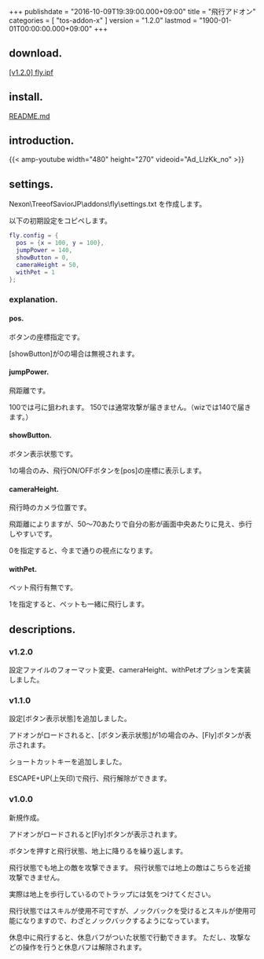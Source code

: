 +++
publishdate = "2016-10-09T19:39:00.000+09:00"
title = "飛行アドオン"
categories = [ "tos-addon-x" ]
version = "1.2.0"
lastmod = "1900-01-01T00:00:00.000+09:00"
+++

## download.

[[v1.2.0] fly.ipf](https://www.dropbox.com/s/5gq04f1jpoju4na/fly.ipf?dl=0)

## install.

[README.md](https://github.com/weizlogy/tos/blob/master/README.md)

## introduction.

{{< amp-youtube width="480" height="270" videoid="Ad_LIzKk_no" >}}

## settings.

Nexon\TreeofSaviorJP\addons\fly\settings.txt を作成します。

以下の初期設定をコピペします。

```lua
fly.config = {
  pos = {x = 100, y = 100},
  jumpPower = 140,
  showButton = 0,
  cameraHeight = 50,
  withPet = 1
};
```

### explanation.

#### pos.

ボタンの座標指定です。

[showButton]が0の場合は無視されます。

#### jumpPower.

飛距離です。

100では弓に狙われます。 
150では通常攻撃が届きません。（wizでは140で届きます。）

#### showButton.

ボタン表示状態です。

1の場合のみ、飛行ON/OFFボタンを[pos]の座標に表示します。

#### cameraHeight.

飛行時のカメラ位置です。

飛距離によりますが、50～70あたりで自分の影が画面中央あたりに見え、歩行しやすいです。

0を指定すると、今まで通りの視点になります。

#### withPet.

ペット飛行有無です。

1を指定すると、ペットも一緒に飛行します。

## descriptions.

### v1.2.0

設定ファイルのフォーマット変更、cameraHeight、withPetオプションを実装しました。

### v1.1.0

設定[ボタン表示状態]を追加しました。

アドオンがロードされると、[ボタン表示状態]が1の場合のみ、[Fly]ボタンが表示されます。

ショートカットキーを追加しました。

ESCAPE+UP(上矢印)で飛行、飛行解除ができます。

### v1.0.0

新規作成。

アドオンがロードされると[Fly]ボタンが表示されます。

ボタンを押すと飛行状態、地上に降りるを繰り返します。

飛行状態でも地上の敵を攻撃できます。
飛行状態では地上の敵はこちらを近接攻撃できません。

実際は地上を歩行しているのでトラップには気をつけてください。 

飛行状態ではスキルが使用不可ですが、ノックバックを受けるとスキルが使用可能になりますので、わざとノックバックするようになっています。 

休息中に飛行すると、休息バフがついた状態で行動できます。
ただし、攻撃などの操作を行うと休息バフは解除されます。
